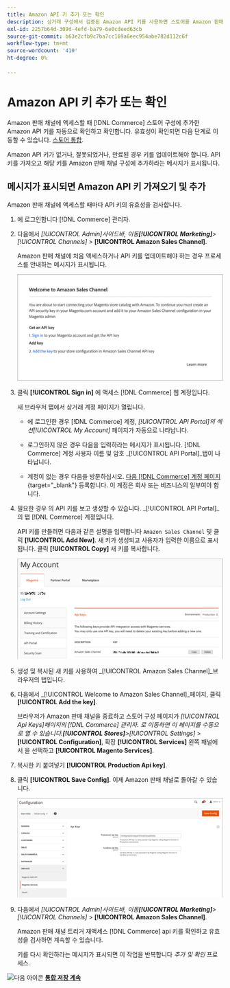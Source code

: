 ```yaml
---
title: Amazon API 키 추가 또는 확인
description: 상거래 구성에서 검증된 Amazon API 키를 사용하면 스토어를 Amazon 판매자 계정과 통합할 수 있습니다.
exl-id: 2257b64d-309d-4efd-ba79-6e0cdeed63cb
source-git-commit: b63e2cfb9c7ba7cc169a6eec954abe782d112c6f
workflow-type: tm+mt
source-wordcount: '410'
ht-degree: 0%

---
```


# Amazon API 키 추가 또는 확인

Amazon 판매 채널에 액세스할 때 [!DNL Commerce] 스토어 구성에 추가한 Amazon API 키를 자동으로 확인하고 확인합니다. 유효성이 확인되면 다음 단계로 이동할 수 있습니다. [스토어 통합](./store-integration.md).

Amazon API 키가 없거나, 잘못되었거나, 만료된 경우 키를 업데이트해야 합니다. API 키를 가져오고 해당 키를 Amazon 판매 채널 구성에 추가하라는 메시지가 표시됩니다.

## 메시지가 표시되면 Amazon API 키 가져오기 및 추가

Amazon 판매 채널에 액세스할 때마다 API 키의 유효성을 검사합니다.

1. 에 로그인합니다 [!DNL Commerce] 관리자.

1. 다음에서 _[!UICONTROL Admin]_사이드바, 이동&#x200B;**[!UICONTROL Marketing]**>_[!UICONTROL Channels]_ > **[!UICONTROL Amazon Sales Channel]**.

   Amazon 판매 채널에 처음 액세스하거나 API 키를 업데이트해야 하는 경우 프로세스를 안내하는 메시지가 표시됩니다.

   ![Amazon API 키 프롬프트 가져오기 및 추가](assets/amazon-api-verification-prompt.png)

1. 클릭 **[!UICONTROL Sign in]** 에 액세스 [!DNL Commerce] 웹 계정입니다.

   새 브라우저 탭에서 상거래 계정 페이지가 열립니다.

   - 에 로그인한 경우 [!DNL Commerce] 계정, _[!UICONTROL API Portal]_의 섹션_[!UICONTROL My Account]_ 페이지가 자동으로 나타납니다.

   - 로그인하지 않은 경우 다음을 입력하라는 메시지가 표시됩니다. [!DNL Commerce] 계정 사용자 이름 및 암호 _[!UICONTROL API Portal]_탭이 나타납니다.

   - 계정이 없는 경우 다음을 방문하십시오. [다음 [!DNL Commerce] 계정 페이지](https://account.magento.com/customer/account/login/){target="_blank"} 등록합니다. 이 계정은 회사 또는 비즈니스의 일부여야 합니다.

1. 필요한 경우 의 API 키를 보고 생성할 수 있습니다. _[!UICONTROL API Portal]_의 탭 [!DNL Commerce] 계정입니다.

   API 키를 만들려면 다음과 같은 설명을 입력합니다 `Amazon Sales Channel` 및 클릭 **[!UICONTROL Add New]**. 새 키가 생성되고 사용자가 입력한 이름으로 표시됩니다. 클릭 **[!UICONTROL Copy]** 새 키를 복사합니다.

   ![API 키 생성 또는 복사](assets/amazon-add-api-key.png)

1. 생성 및 복사된 새 키를 사용하여 _[!UICONTROL Amazon Sales Channel]_브라우저의 탭입니다.

1. 다음에서 _[!UICONTROL Welcome to Amazon Sales Channel]_페이지, 클릭&#x200B;**[!UICONTROL Add the key]**.

   브라우저가 Amazon 판매 채널을 종료하고 스토어 구성 페이지가 _[!UICONTROL Api Keys]_페이지의 [!DNL Commerce] 관리자. 로 이동하면 이 페이지를 수동으로 열 수 있습니다.**[!UICONTROL Stores]**>_[!UICONTROL Settings]_ > **[!UICONTROL Configuration]**, 확장 **[!UICONTROL Services]** 왼쪽 패널에서 을 선택하고 **[!UICONTROL Magento Services]**.

1. 복사한 키 붙여넣기 **[!UICONTROL Production Api key]**.

1. 클릭 **[!UICONTROL Save Config]**. 이제 Amazon 판매 채널로 돌아갈 수 있습니다.

   ![스토어 구성에서 API 키 추가](assets/config-magento-services-api-screen.png)

1. 다음에서 _[!UICONTROL Admin]_사이드바, 이동&#x200B;**[!UICONTROL Marketing]**>_[!UICONTROL Channels]_ > **[!UICONTROL Amazon Sales Channel]**.

   Amazon 판매 채널 트리거 재액세스 [!DNL Commerce] api 키를 확인하고 유효성을 검사하면 계속할 수 있습니다.

   키를 다시 확인하라는 메시지가 표시되면 이 작업을 반복합니다 _추가 및 확인_ 프로세스.

![다음 아이콘](assets/btn-next.png) [**통합 저장 계속**](./store-integration.md)
